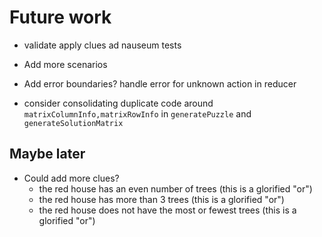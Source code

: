 # Future work

- validate apply clues ad nauseum tests

- Add more scenarios

- Add error boundaries? handle error for unknown action in reducer
- consider consolidating duplicate code around `matrixColumnInfo,matrixRowInfo` in `generatePuzzle` and `generateSolutionMatrix`

## Maybe later

- Could add more clues?
  - the red house has an even number of trees (this is a glorified "or")
  - the red house has more than 3 trees (this is a glorified "or")
  - the red house does not have the most or fewest trees (this is a glorified "or")

